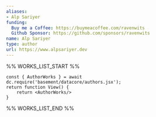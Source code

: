 ```yaml
---
aliases:
- Alp Sariyer
funding:
  Buy me a Coffee: https://buymeacoffee.com/ravenwits
  Github Sponsor: https://github.com/sponsors/ravenwits
name: Alp Sariyer
type: author
url: https://www.alpsariyer.dev
---
```



%% WORKS_LIST_START %%

```datacorejsx
const { AuthorWorks } = await dc.require('basement/datacore/authors.jsx');
return function View() {
    return <AuthorWorks/>
}
```
%% WORKS_LIST_END %%